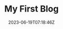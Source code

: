 ---
title: "My First Blog"
description: 
date: 2023-06-19T07:18:46Z
image: https://images.unsplash.com/photo-1687093777245-bc60c636ddf0?ixlib=rb-4.0.3&ixid=M3wxMjA3fDB8MHxwaG90by1wYWdlfHx8fGVufDB8fHx8fA%3D%3D&auto=format&fit=crop&w=3270&q=80
math: 
license: 
hidden: false
comments: true
---